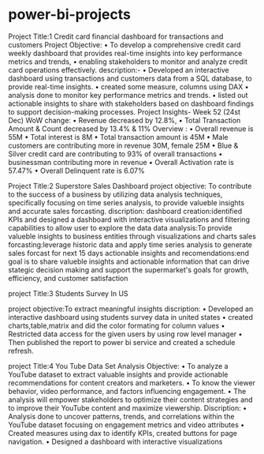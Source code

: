 # power-bi-projects
Project Title:1
Credit card financial dashboard for transactions and customers 
Project Objective:
•	To develop a comprehensive credit card weekly dashboard that provides real-time insights into key performance metrics and trends,
•	enabling stakeholders to monitor and analyze credit card operations effectively.
description:-
•	Developed an interactive dashboard using transactions and customers data from a SQL database, to provide real-time insights.
•	created some measure, columns using DAX 
•	analysis done to monitor key performance metrics and trends.
•	listed out actionable insights to share with stakeholders based on dashboard findings to support decision-making processes.
Project Insights- Week 52 (24st Dec)
WoW change: 
• Revenue decreased by 12.8%, 
• Total Transaction Amount & Count decreased by 13.4% & 11%
Overview :
• Overall revenue is 55M
• Total interest is 8M
• Total transaction amount is 45M
• Male customers are contributing more in revenue 30M, female 25M
• Blue & Silver credit card are contributing to 93% of overall transactions
• businessman contributing more in revenue
• Overall Activation rate is 57.47%
• Overall Delinquent rate is 6.07%


Project Title:2
Superstore Sales Dashboard
project objective:
	To contribute to the success of a business by utilizing data analysis techniques, specifically focusing on time series analysis, to provide valueble insights and accurate sales forcasting.
discription:
dashboard creation:identified KPIs and designed a dashboard with interactive visualizations and filtering capabilities to allow user to explore the data
data analysis:To provide valueble insights to business entities through visualizations and charts
sales forcasting:leverage historic data and apply time series analysis to generate sales forcast for next 15 days
actionable insights and recomendations:end goal is to share valueble insights and actionable information that can drive stategic decision making and support the supermarket's goals for growth, efficiency, and customer satisfaction

project Title:3 
Students Survey In US

project objective:To extract meaningful insights
discription:
•	Developed an interactive dashboard using students survey data in united states
•	created charts,table,matrix and did the color formating for column values
•	Restricted data access for the given users by using row level manager
•	Then published the report to power bi service and created a schedule refresh.

project Title:4
You Tube Data Set Analysis
Objective:
•	To analyze a YouTube dataset to extract valuable insights and provide actionable recommendations for content creators and marketers.
•	To know the viewer behavior, video performance, and factors influencing engagement. 
•	The analysis will empower stakeholders to optimize their content strategies and to improve their YouTube content and maximize viewership.
Discription:
•	Analysis done to uncover patterns, trends, and correlations within the YouTube dataset focusing on engagement metrics and video attributes
•	Created measures using dax to identify KPIs, created buttons for page navigation.
•	Designed a dashboard with interactive visualizations

